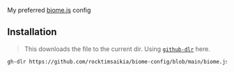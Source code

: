My preferred [biome.js](https://biomejs.dev/formatter/) config

## Installation
> This downloads the file to the current dir. Using [`github-dlr`](https://github.com/rocktimsaikia/github-dlr) here.

```sh
gh-dlr https://github.com/rocktimsaikia/biome-config/blob/main/biome.json
```
